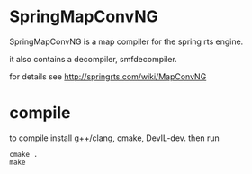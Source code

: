# SpringMapConvNG

SpringMapConvNG is a map compiler for the spring rts engine.

it also contains a decompiler, smfdecompiler.

for details see http://springrts.com/wiki/MapConvNG

# compile

to compile install g++/clang, cmake, DevIL-dev. then run

    cmake .
    make
